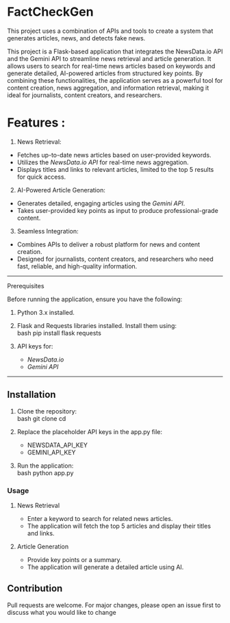 # FactCheckGen
This project uses a combination of APIs and tools to create a system that generates articles, news, and detects fake news.

This project is a Flask-based application that integrates the NewsData.io API and the Gemini API to streamline news retrieval and article generation. It allows users to search for real-time news articles based on keywords and generate detailed, AI-powered articles from structured key points. By combining these functionalities, the application serves as a powerful tool for content creation, news aggregation, and information retrieval, making it ideal for journalists, content creators, and researchers.

 # Features  :

 1. News Retrieval:
- Fetches up-to-date news articles based on user-provided keywords.  
- Utilizes the *NewsData.io API* for real-time news aggregation.  
- Displays titles and links to relevant articles, limited to the top 5 results for quick access.  

2. AI-Powered Article Generation:
- Generates detailed, engaging articles using the *Gemini API*.  
- Takes user-provided key points as input to produce professional-grade content.  

3. Seamless Integration:
- Combines APIs to deliver a robust platform for news and content creation.  
- Designed for journalists, content creators, and researchers who need fast, reliable, and high-quality information.  

---

Prerequisites  

Before running the application, ensure you have the following:  
1. Python 3.x installed.  
2. Flask and Requests libraries installed. Install them using:  
   bash
   pip install flask requests
   
3. API keys for:  
   - *NewsData.io*  
   - *Gemini API*  

---

 ## Installation  

1. Clone the repository:  
   bash
   git clone <repository-url>
   cd <repository-name>

2. Replace the placeholder API keys in the app.py file:  
   - NEWSDATA_API_KEY  
   - GEMINI_API_KEY  

3. Run the application:  
   bash
   python app.py
 
  
### Usage  

1. News Retrieval
   - Enter a keyword to search for related news articles.  
   - The application will fetch the top 5 articles and display their titles and links.  

2. Article Generation  
   - Provide key points or a summary.  
   - The application will generate a detailed article using AI.  



## Contribution

Pull requests are welcome. For major changes, please open an issue first to discuss what you would like to change



